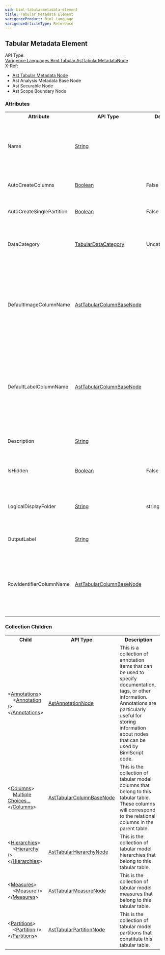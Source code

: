 ```yaml
---
uid: biml-tabularmetadata-element
title: Tabular Metadata Element
varigenceProduct: Biml Language
varigenceArticleType: Reference
---
```

## Tabular Metadata Element<div class="AssemblyInfoGroup"><div class="CrossReferenceGroup"><div class="CrossReferenceHeader">API Type:</div><div class="CrossReferenceValue"><a href="../api-reference/Varigence.Languages.Biml.Tabular.AstTabularMetadataNode.html">Varigence.Languages.Biml.Tabular.AstTabularMetadataNode</a></div></div><div class="CrossReferenceGroup"><div class="CrossReferenceHeader">X-Ref:</div><ul class="xrefRow"><li><a class='xref' href ="Varigence.Languages.Biml.Tabular.AstTabularMetadataNode.html">Ast Tabular Metadata Node</a></li><li><span>Ast Analysis Metadata Base Node</span></li><li><span>Ast Securable Node</span></li><li><span>Ast Scope Boundary Node</span></li></ul></div></div><div class="AttributeGroup"><h3>Attributes</h3><table id="AttributeList" class="AttributeList"><tbody><tr><th class="AttributeNameColumnHeader">Attribute</th><th class="AttributeTypeColumnHeader">API Type</th><th class="AttributeDefaultColumnHeader">Default</th><th class="AttributeSummaryColumnHeader">Description</th></tr><tr class="ad0"><td class="AttributeName">Name</td><td class="AttributeType"><a href="https://msdn.microsoft.com/en-us/library/System.String.aspx">String</a></td><td class="AttributeDefault">&nbsp;</td><td class="AttributeSummary"><div class ="SummaryItem">Specifies the name of the object.  This name can be used to reference this object from anywhere else in the program. This is a required property</div></td></tr><tr class="ad1"><td class="AttributeName">AutoCreateColumns</td><td class="AttributeType"><a href="https://msdn.microsoft.com/en-us/library/System.Boolean.aspx">Boolean</a></td><td class="AttributeDefault">False</td><td class="AttributeSummary"><div class ="SummaryItem">Auto-create a tabular column for each column in the source table. </div></td></tr><tr class="ad0"><td class="AttributeName">AutoCreateSinglePartition</td><td class="AttributeType"><a href="https://msdn.microsoft.com/en-us/library/System.Boolean.aspx">Boolean</a></td><td class="AttributeDefault">False</td><td class="AttributeSummary"><div class ="SummaryItem">Auto-create the partition with all columns from the source table. </div></td></tr><tr class="ad1"><td class="AttributeName">DataCategory</td><td class="AttributeType"><a href="../api-reference/Varigence.Languages.Biml.Tabular.TabularDataCategory.html">TabularDataCategory</a></td><td class="AttributeDefault">Uncategorized</td><td class="AttributeSummary"><div class ="SummaryItem">Specifies the category into which this tabular table should be displayed in user facing applications. </div></td></tr><tr class="ad0"><td class="AttributeName">DefaultImageColumnName</td><td class="AttributeType"><a href="../api-reference/Varigence.Languages.Biml.Tabular.AstTabularColumnBaseNode.html">AstTabularColumnBaseNode</a></td><td class="AttributeDefault">&nbsp;</td><td class="AttributeSummary"><div class ="SummaryItem">Specifies a reference to a tabular column in the model that serves as the default image for a row in this tabular table. This property setting is only valid if RowIdentifierColumn has also been set. This references an existing definiton.</div></td></tr><tr class="ad1"><td class="AttributeName">DefaultLabelColumnName</td><td class="AttributeType"><a href="../api-reference/Varigence.Languages.Biml.Tabular.AstTabularColumnBaseNode.html">AstTabularColumnBaseNode</a></td><td class="AttributeDefault">&nbsp;</td><td class="AttributeSummary"><div class ="SummaryItem">Specifies a reference to a tabular column in the model that serves as the default label for a row in this tabular table. This property setting is only valid if RowIdentifierColumn has also been set. This references an existing definiton.</div></td></tr><tr class="ad0"><td class="AttributeName">Description</td><td class="AttributeType"><a href="https://msdn.microsoft.com/en-us/library/System.String.aspx">String</a></td><td class="AttributeDefault">&nbsp;</td><td class="AttributeSummary"><div class ="SummaryItem">Specifies a user facing description that will be used for this tabular table. </div></td></tr><tr class="ad1"><td class="AttributeName">IsHidden</td><td class="AttributeType"><a href="https://msdn.microsoft.com/en-us/library/System.Boolean.aspx">Boolean</a></td><td class="AttributeDefault">False</td><td class="AttributeSummary"><div class ="SummaryItem">Specifies whether or not this tabular column is hidden from reporting clients. </div></td></tr><tr class="ad0"><td class="AttributeName">LogicalDisplayFolder</td><td class="AttributeType"><a href="https://msdn.microsoft.com/en-us/library/System.String.aspx">String</a></td><td class="AttributeDefault">string.Empty</td><td class="AttributeSummary"><div class ="SummaryItem">Specifies a path that should be used for organizing the tree display of this object in the Logical View in BimlStudio. </div></td></tr><tr class="ad1"><td class="AttributeName">OutputLabel</td><td class="AttributeType"><a href="https://msdn.microsoft.com/en-us/library/System.String.aspx">String</a></td><td class="AttributeDefault">&nbsp;</td><td class="AttributeSummary"><div class ="SummaryItem">Overrides the output name of the referenced TabularTable. </div></td></tr><tr class="ad0"><td class="AttributeName">RowIdentifierColumnName</td><td class="AttributeType"><a href="../api-reference/Varigence.Languages.Biml.Tabular.AstTabularColumnBaseNode.html">AstTabularColumnBaseNode</a></td><td class="AttributeDefault">&nbsp;</td><td class="AttributeSummary"><div class ="SummaryItem">Specifies a reference to a tabular column in the model that serves as an identifier or key column for the tabular table. This references an existing definiton.</div></td></tr></tbody></table></div><div class="ChildGroup">### Collection Children<table id="ChildList" class="ChildList"><tbody><tr><th class="ChildNameColumnHeader">Child</th><th class="ChildTypeColumnHeader">API Type</th><th class="ChildSummaryColumnHeader">Description</th></tr><tr class="cd0"><td class="ChildName"><span class="punc">&lt;</span><a href=Varigence.Languages.Biml.AstNode_Annotations.html">Annotations</a><span class="punc">&gt;</span><br />&nbsp;&nbsp;&nbsp;&nbsp;<span class="punc">&lt;</span><a href=Varigence.Languages.Biml.AstAnnotationNode.html">Annotation</a> <span class="punc">/&gt;</span><br /><span class="punc">&lt;/</span><a href=Varigence.Languages.Biml.AstNode_Annotations.html">Annotations</a><span class="punc">&gt;</span></td><td class="ChildType"><a href="../api-reference/Varigence.Languages.Biml.AstAnnotationNode.html">AstAnnotationNode</a></td><td class="ChildSummary"><div class ="SummaryItem">This is a collection of annotation items that can be used to specify documentation, tags, or other information.  Annotations are particularly useful for storing information about nodes that can be used by BimlScript code. </div></td></tr><tr class="cd1"><td class="ChildName"><span class="punc">&lt;</span><a href=Varigence.Languages.Biml.Tabular.AstTabularMetadataNode_Columns.html">Columns</a><span class="punc">&gt;</span><br />&nbsp;&nbsp;&nbsp;&nbsp;<a href=Varigence.Languages.Biml.Tabular.AstTabularMetadataNode_Columns.html">Multiple Choices...</a><br /><span class="punc">&lt;/</span><a href=Varigence.Languages.Biml.Tabular.AstTabularMetadataNode_Columns.html">Columns</a><span class="punc">&gt;</span></td><td class="ChildType"><a href="../api-reference/Varigence.Languages.Biml.Tabular.AstTabularColumnBaseNode.html">AstTabularColumnBaseNode</a></td><td class="ChildSummary"><div class ="SummaryItem">This is the collection of tabular model columns that belong to this tabular table. These columns will correspond to the relational columns in the parent table. </div></td></tr><tr class="cd0"><td class="ChildName"><span class="punc">&lt;</span><a href=Varigence.Languages.Biml.Tabular.AstTabularMetadataNode_Hierarchies.html">Hierarchies</a><span class="punc">&gt;</span><br />&nbsp;&nbsp;&nbsp;&nbsp;<span class="punc">&lt;</span><a href=Varigence.Languages.Biml.Tabular.AstTabularHierarchyNode.html">Hierarchy</a> <span class="punc">/&gt;</span><br /><span class="punc">&lt;/</span><a href=Varigence.Languages.Biml.Tabular.AstTabularMetadataNode_Hierarchies.html">Hierarchies</a><span class="punc">&gt;</span></td><td class="ChildType"><a href="../api-reference/Varigence.Languages.Biml.Tabular.AstTabularHierarchyNode.html">AstTabularHierarchyNode</a></td><td class="ChildSummary"><div class ="SummaryItem">This is the collection of tabular model hierarchies that belong to this tabular table. </div></td></tr><tr class="cd1"><td class="ChildName"><span class="punc">&lt;</span><a href=Varigence.Languages.Biml.Tabular.AstTabularMetadataNode_Measures.html">Measures</a><span class="punc">&gt;</span><br />&nbsp;&nbsp;&nbsp;&nbsp;<span class="punc">&lt;</span><a href=Varigence.Languages.Biml.Tabular.AstTabularMeasureNode.html">Measure</a> <span class="punc">/&gt;</span><br /><span class="punc">&lt;/</span><a href=Varigence.Languages.Biml.Tabular.AstTabularMetadataNode_Measures.html">Measures</a><span class="punc">&gt;</span></td><td class="ChildType"><a href="../api-reference/Varigence.Languages.Biml.Tabular.AstTabularMeasureNode.html">AstTabularMeasureNode</a></td><td class="ChildSummary"><div class ="SummaryItem">This is the collection of tabular model measures that belong to this tabular table. </div></td></tr><tr class="cd0"><td class="ChildName"><span class="punc">&lt;</span><a href=Varigence.Languages.Biml.Tabular.AstTabularMetadataNode_Partitions.html">Partitions</a><span class="punc">&gt;</span><br />&nbsp;&nbsp;&nbsp;&nbsp;<span class="punc">&lt;</span><a href=Varigence.Languages.Biml.Tabular.AstTabularPartitionNode.html">Partition</a> <span class="punc">/&gt;</span><br /><span class="punc">&lt;/</span><a href=Varigence.Languages.Biml.Tabular.AstTabularMetadataNode_Partitions.html">Partitions</a><span class="punc">&gt;</span></td><td class="ChildType"><a href="../api-reference/Varigence.Languages.Biml.Tabular.AstTabularPartitionNode.html">AstTabularPartitionNode</a></td><td class="ChildSummary"><div class ="SummaryItem">This is the collection of tabular model partitions that constitute this tabular table. </div></td></tr></tbody></table></div>